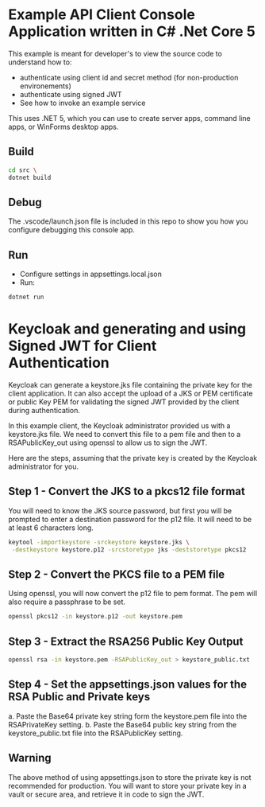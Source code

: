 # Example API Client Console Application written in C# .Net Core 5

This example is meant for developer's to view the source code to understand how to:

- authenticate using client id and secret method (for non-production environements)
- authenticate using signed JWT
- See how to invoke an example service

This uses .NET 5, which you can use to create server apps, command line apps, or WinForms desktop apps.

## Build

```bash
cd src \
dotnet build
```

## Debug

The .vscode/launch.json file is included in this repo to show you how you configure debugging
this console app.

## Run

- Configure settings in appsettings.local.json
- Run:

```bash
dotnet run
```

# Keycloak and generating and using Signed JWT for Client Authentication

Keycloak can generate a keystore.jks file containing the private key for the client application.
It can also accept the upload of a JKS or PEM certificate or public Key PEM for validating the signed JWT provided by the client during authentication.

In this example client, the Keycloak administrator provided us with a keystore.jks file.  We need to convert this file to a pem file and then to a RSAPublicKey_out using openssl to allow us to sign the JWT.

Here are the steps, assuming that the private key is created by the Keycloak administrator for you.

## Step 1 - Convert the JKS to a pkcs12 file format

You will need to know the JKS source password, but first you will be prompted to enter a destination password for the p12 file. It will need to be at least 6 characters long.  

```bash
keytool -importkeystore -srckeystore keystore.jks \
 -destkeystore keystore.p12 -srcstoretype jks -deststoretype pkcs12
```

## Step 2 - Convert the PKCS file to a PEM file

Using openssl, you will now convert the p12 file to pem format. The pem will also require a passphrase to be set.

```bash
openssl pkcs12 -in keystore.p12 -out keystore.pem
```

## Step 3 - Extract the RSA256 Public Key Output
```bash
openssl rsa -in keystore.pem -RSAPublicKey_out > keystore_public.txt
```

## Step 4 - Set the appsettings.json values for the RSA Public and Private keys

a. Paste the Base64 private key string form the keystore.pem file into the RSAPrivateKey setting.
b. Paste the Base64 public key string from the keystore_public.txt file into the RSAPublicKey setting.

## Warning

The above method of using appsettings.json to store the private key is not recommended for production.
You will want to store your private key in a vault or secure area, and retrieve it in code to sign the JWT.






